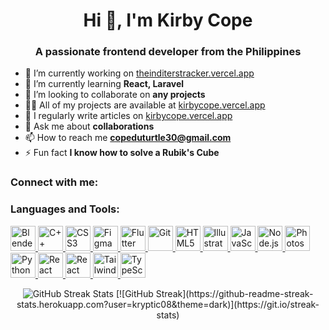 <h1 align="center">Hi 👋, I'm Kirby Cope</h1>
<h3 align="center">A passionate frontend developer from the Philippines</h3>

- 🔭 I’m currently working on [theinditerstracker.vercel.app](https://theinditerstracker.vercel.app)
- 🌱 I’m currently learning **React, Laravel**
- 👯 I’m looking to collaborate on **any projects**
- 👨‍💻 All of my projects are available at [kirbycope.vercel.app](https://kirbycope.vercel.app)
- 📝 I regularly write articles on [kirbycope.vercel.app](https://kirbycope.vercel.app)
- 💬 Ask me about **collaborations**
- 📫 How to reach me **copeduturtle30@gmail.com**
- ⚡ Fun fact **I know how to solve a Rubik's Cube**

<h3 align="left">Connect with me:</h3>

<p align="left"></p>

<h3 align="left">Languages and Tools:</h3>

<p align="left">
  <a href="https://www.blender.org/" target="_blank">
    <img src="https://cdn.jsdelivr.net/gh/devicons/devicon/icons/blender/blender-original.svg" alt="Blender" width="40" height="40"/>
  </a>
  <a href="https://isocpp.org/" target="_blank">
    <img src="https://cdn.jsdelivr.net/gh/devicons/devicon/icons/cplusplus/cplusplus-original.svg" alt="C++" width="40" height="40"/>
  </a>
  <a href="https://www.w3.org/Style/CSS/" target="_blank">
    <img src="https://cdn.jsdelivr.net/gh/devicons/devicon/icons/css3/css3-original.svg" alt="CSS3" width="40" height="40"/>
  </a>
  <a href="https://www.figma.com/" target="_blank">
    <img src="https://cdn.jsdelivr.net/gh/devicons/devicon/icons/figma/figma-original.svg" alt="Figma" width="40" height="40"/>
  </a>
  <a href="https://flutter.dev/" target="_blank">
    <img src="https://cdn.jsdelivr.net/gh/devicons/devicon/icons/flutter/flutter-original.svg" alt="Flutter" width="40" height="40"/>
  </a>
  <a href="https://git-scm.com/" target="_blank">
    <img src="https://cdn.jsdelivr.net/gh/devicons/devicon/icons/git/git-original.svg" alt="Git" width="40" height="40"/>
  </a>
  <a href="https://html.spec.whatwg.org/" target="_blank">
    <img src="https://cdn.jsdelivr.net/gh/devicons/devicon/icons/html5/html5-original.svg" alt="HTML5" width="40" height="40"/>
  </a>
  <a href="https://www.adobe.com/products/illustrator.html" target="_blank">
    <img src="https://cdn.jsdelivr.net/gh/devicons/devicon/icons/illustrator/illustrator-plain.svg" alt="Illustrator" width="40" height="40"/>
  </a>
  <a href="https://developer.mozilla.org/en-US/docs/Web/JavaScript" target="_blank">
    <img src="https://cdn.jsdelivr.net/gh/devicons/devicon/icons/javascript/javascript-original.svg" alt="JavaScript" width="40" height="40"/>
  </a>
  <a href="https://nodejs.org/" target="_blank">
    <img src="https://cdn.jsdelivr.net/gh/devicons/devicon/icons/nodejs/nodejs-original.svg" alt="Node.js" width="40" height="40"/>
  </a>
  <a href="https://www.adobe.com/products/photoshop.html" target="_blank">
    <img src="https://cdn.jsdelivr.net/gh/devicons/devicon/icons/photoshop/photoshop-plain.svg" alt="Photoshop" width="40" height="40"/>
  </a>
  <a href="https://www.python.org/" target="_blank">
    <img src="https://cdn.jsdelivr.net/gh/devicons/devicon/icons/python/python-original.svg" alt="Python" width="40" height="40"/>
  </a>
  <a href="https://reactjs.org/" target="_blank">
    <img src="https://cdn.jsdelivr.net/gh/devicons/devicon/icons/react/react-original.svg" alt="React" width="40" height="40"/>
  </a>
  <a href="https://reactnative.dev/" target="_blank">
    <img src="https://cdn.jsdelivr.net/gh/devicons/devicon/icons/react/react-original.svg" alt="React Native" width="40" height="40"/>
  </a>
  <a href="https://tailwindcss.com/" target="_blank">
    <img src="https://cdn.jsdelivr.net/gh/devicons/devicon/icons/tailwindcss/tailwindcss-original.svg" alt="Tailwind CSS" width="40" height="40"/>
  </a>
  <a href="https://www.typescriptlang.org/" target="_blank">
    <img src="https://cdn.jsdelivr.net/gh/devicons/devicon/icons/typescript/typescript-original.svg" alt="TypeScript" width="40" height="40"/>
  </a>
</p>

<p align="center">
  <img src="https://github-readme-streak-stats.herokuapp.com/?user=kryptic08&" alt="GitHub Streak Stats"/>
  [![GitHub Streak](https://github-readme-streak-stats.herokuapp.com?user=kryptic08&theme=dark)](https://git.io/streak-stats)
</p>
